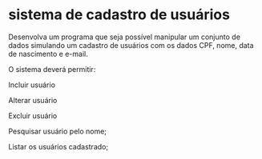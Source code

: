 # sistema de cadastro de usuários

Desenvolva um programa que seja possível manipular um conjunto de dados simulando um cadastro de usuários com os dados CPF, nome, data de nascimento e e-mail. 


O sistema deverá permitir:


Incluir usuário

Alterar usuário

Excluir usuário

Pesquisar usuário pelo nome;

Listar os usuários cadastrado;
